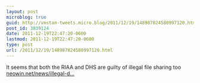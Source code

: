 ```yaml
---
layout: post
microblog: true
guid: http://vmstan-tweets.micro.blog/2011/12/19/148987824580997120.html
post_id: 3039124
date: 2011-12-19T22:47:20-0600
lastmod: 2011-12-19T22:47:20-0600
type: post
url: /2011/12/19/148987824580997120.html
---
```

It seems that both the RIAA and DHS are guilty of illegal file sharing too <a href="http://www.neowin.net/news/illegal-downloads-traced-to-riaa-and-dhs">neowin.net/news/illegal-d…</a>
